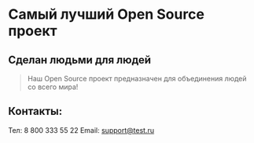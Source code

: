 # Самый лучший Open Source проект

## Сделан людьми для людей

> Наш Open Source проект предназначен для объединения людей со всего мира!

## Контакты:
Тел: 8 800 333 55 22
Email: <support@test.ru>
